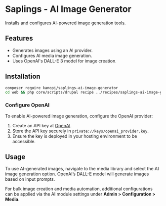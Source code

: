 # Saplings - AI Image Generator

Installs and configures AI-powered image generation tools.

## Features
- Generates images using an AI provider.
- Configures AI media image generation.
- Uses OpenAI's DALL-E 3 model for image creation.

## Installation

```sh
composer require kanopi/saplings-ai-image-generator
cd web && php core/scripts/drupal recipe ../recipes/saplings-ai-image-generator
```

### Configure OpenAI

To enable AI-powered image generation, configure the OpenAI provider:

1. Create an API key at [OpenAI](https://platform.openai.com).
2. Store the API key securely in `private://keys/openai_provider.key`.
3. Ensure the key is deployed in your hosting environment to be accessible.

## Usage

To use AI-generated images, navigate to the media library and select the AI
image generation option. OpenAI’s DALL-E model will generate images based on
input prompts.

For bulk image creation and media automation, additional configurations can be
applied via the AI module settings under **Admin > Configuration > Media**.
